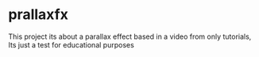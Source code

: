 # prallaxfx
This project its about a parallax effect based in a video from only tutorials, Its just a test for educational purposes 
